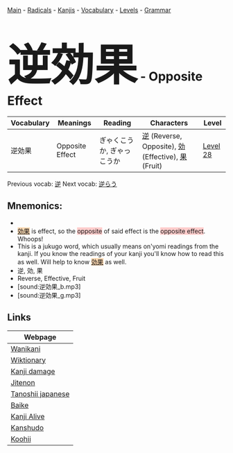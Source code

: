 <style> bigfont {font-size: 100px}</style>
[Main](../README.md) -
[Radicals](../radicals.md) -
[Kanjis](../kanjis.md) -
[Vocabulary](../vocabulary.md) -
[Levels](../levels.md) -
[Grammar](../grammar.md)
# <bigfont> 逆効果</bigfont> - Opposite Effect 

| Vocabulary | Meanings | Reading | Characters | Level |
| --- | --- | --- | --- | --- |
| 逆効果 | Opposite Effect | ぎゃくこうか, ぎゃっこうか |  [逆](../kanjis/逆.md) (Reverse, Opposite), [効](../kanjis/効.md) (Effective), [果](../kanjis/果.md) (Fruit) | [Level 28](../levels/wk_level28.md) |

Previous vocab: [逆](逆.md) Next vocab: [逆らう](逆らう.md) 

## Mnemonics:

* 
* <span style="background-color:#fed8b1"> [効果](https://jisho.org/search/効果)</span> is effect, so the <span style="background-color:#ffcccb"> opposite</span> of said effect is the <span style="background-color:#ffcccb"> opposite effect</span>. Whoops!
* This is a jukugo word, which usually means on'yomi readings from the kanji. If you know the readings of your kanji you'll know how to read this as  well. Will help to know <span style="background-color:#fed8b1"> [効果](https://jisho.org/search/効果)</span> as well.
* 逆, 効, 果
* Reverse, Effective, Fruit
* [sound:逆効果_b.mp3]
* [sound:逆効果_g.mp3]


## Links 

| Webpage |
| --- |
| [Wanikani          ](https://www.wanikani.com/kanji/逆効果) |
| [Wiktionary        ](https://en.wiktionary.org/wiki/逆効果) |
| [Kanji damage      ](http://www.kanjidamage.com/kanji/search?utf8=✓&q=逆効果) |
| [Jitenon           ](https://jitenon.com/kanji/逆効果) |
| [Tanoshii japanese ](https://www.tanoshiijapanese.com/dictionary/kanji.cfm?k=逆効果) |
| [Baike             ](https://baike.baidu.com/item/逆効果) |
| [Kanji Alive       ](https://app.kanjialive.com/逆効果) |
| [Kanshudo          ](https://www.kanshudo.com/searchmn?q=逆効果) |
| [Koohii            ](https://kanji.koohii.com/study/kanji/逆効果) |
